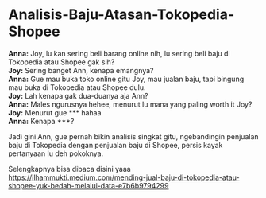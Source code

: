 # Analisis-Baju-Atasan-Tokopedia-Shopee

**Anna:** Joy, lu kan sering beli barang online nih, lu sering beli baju di Tokopedia atau Shopee gak sih?<br>
**Joy:** Sering banget Ann, kenapa emangnya?<br>
**Anna:** Gue mau buka toko online gitu Joy, mau jualan baju, tapi bingung mau buka di Tokopedia atau Shopee dulu.<br>
**Joy:** Lah kenapa gak dua-duanya aja Ann?<br>
**Anna:** Males ngurusnya hehee, menurut lu mana yang paling worth it Joy?<br>
**Joy:** Menurut gue *** hahaa<br>
**Anna:** Kenapa ***?<br>

Jadi gini Ann, gue pernah bikin analisis singkat gitu, ngebandingin penjualan baju di Tokopedia dengan penjualan baju di Shopee, persis kayak pertanyaan lu deh pokoknya.

Selengkapnya bisa dibaca disini yaaa https://ilhammukti.medium.com/mending-jual-baju-di-tokopedia-atau-shopee-yuk-bedah-melalui-data-e7b6b9794299

